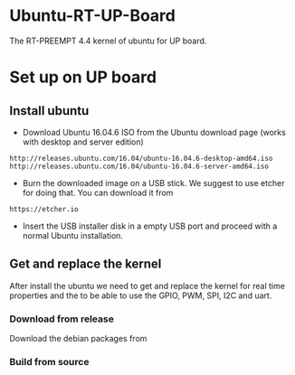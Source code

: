 # Ubuntu-RT-UP-Board
The RT-PREEMPT 4.4 kernel of ubuntu for UP board.
# Set up on UP board
## Install ubuntu
* Download Ubuntu 16.04.6 ISO from the Ubuntu download page (works with desktop and server edition)
```
http://releases.ubuntu.com/16.04/ubuntu-16.04.6-desktop-amd64.iso
http://releases.ubuntu.com/16.04/ubuntu-16.04.6-server-amd64.iso
```
* Burn the downloaded image on a USB stick. We suggest to use etcher for doing that. You can download it from
```
https://etcher.io
```
* Insert the USB installer disk in a empty USB port and proceed with a normal Ubuntu installation.
## Get and replace the kernel
After install the ubuntu we need to get and replace the kernel for real time properties and the to be able to use the GPIO, PWM, SPI, I2C and uart.
### Download from release
Download the debian packages from 
### Build from source